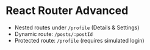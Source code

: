 # React Router Advanced

- Nested routes under `/profile` (Details & Settings)
- Dynamic route: `/posts/:postId`
- Protected route: `/profile` (requires simulated login)
